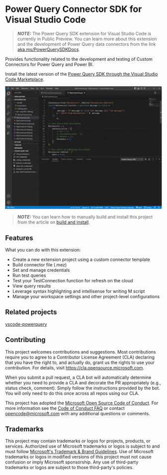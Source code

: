 # Power Query Connector SDK for Visual Studio Code

> **_NOTE:_**  The Power Query SDK extension for Visual Studio Code is currently in Public Preview. You can learn more about this extension and the development of Power Query data connectors from the link [aka.ms/PowerQuerySDKDocs](https://aka.ms/PowerQuerySDKDocs).

Provides functionality related to the development and testing of Custom Connectors for Power Query and Power BI.

Install the latest version of the [Power Query SDK through the Visual Studio Code Marketplace](https://aka.ms/PowerQuerySDK).

![Animated demonstration GIF of the Power Query SDK for Visual Studio Code](media/VSCodeSDK.gif)

> **_NOTE:_**  You can learn how to manually build and install this project from the article on [build and install](build.md).

## Features

What you can do with this extension:

* Create a new extension project using a custom connector template
* Build connector file (.mez)
* Set and manage credentials
* Run test queries
* Test your TestConnection function for refresh on the cloud
* View query results
* Leverage syntax highlighting and intellisense for writing M script
* Manage your workspace settings and other project-level configurations

## Related projects

[vscode-powerquery](https://github.com/microsoft/vscode-powerquery)


## Contributing

This project welcomes contributions and suggestions. Most contributions require you to agree to a
Contributor License Agreement (CLA) declaring that you have the right to, and actually do, grant us
the rights to use your contribution. For details, visit <https://cla.opensource.microsoft.com>.

When you submit a pull request, a CLA bot will automatically determine whether you need to provide
a CLA and decorate the PR appropriately (e.g., status check, comment). Simply follow the instructions
provided by the bot. You will only need to do this once across all repos using our CLA.

This project has adopted the [Microsoft Open Source Code of Conduct](https://opensource.microsoft.com/codeofconduct/).
For more information see the [Code of Conduct FAQ](https://opensource.microsoft.com/codeofconduct/faq/) or
contact [opencode@microsoft.com](mailto:opencode@microsoft.com) with any additional questions or comments.

## Trademarks

This project may contain trademarks or logos for projects, products, or services. Authorized use of Microsoft
trademarks or logos is subject to and must follow
[Microsoft's Trademark & Brand Guidelines](https://www.microsoft.com/en-us/legal/intellectualproperty/trademarks/usage/general).
Use of Microsoft trademarks or logos in modified versions of this project must not cause confusion or imply Microsoft sponsorship.
Any use of third-party trademarks or logos are subject to those third-party's policies.
